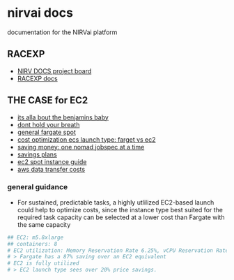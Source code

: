 # nirvai docs

documentation for the NIRVai platform

## RACEXP

- [NIRV DOCS project board](https://github.com/orgs/nirv-ai/projects/6/views/1?filterQuery=repo%3A%22nirv-ai%2Fdocs%22)
- [RACEXP docs](https://github.com/noahehall/theBookOfNoah/blob/master/0current/architectural%20thinking/0racexp.md)

## THE CASE for EC2

- [its alla bout the benjamins baby](https://www.mobilise.cloud/aws-elastic-kubernetes-service-eks-ec2-vs-fargate/)
- [dont hold your breath](https://github.com/aws/containers-roadmap/issues/622)
- [general fargate spot](https://aws.amazon.com/blogs/aws/aws-fargate-spot-now-generally-available/)
- [cost optimization ecs launch type: farget vs ec2](https://aws.amazon.com/blogs/containers/theoretical-cost-optimization-by-amazon-ecs-launch-type-fargate-vs-ec2/)
- [saving money: one nomad jobspec at a time](https://aws.amazon.com/blogs/containers/saving-money-pod-at-time-with-eks-fargate-and-aws-compute-savings-plans/)
- [savings plans](https://aws.amazon.com/savingsplans/)
- [ec2 spot instance guide](https://www.cloudbolt.io/guide-to-aws-cost-optimization/ec2-spot-instances/)
- [aws data transfer costs](https://www.cloudbolt.io/guide-to-aws-cost-optimization/aws-data-transfer-pricing/)

### general guidance

- For sustained, predictable tasks, a highly utlilized EC2-based launch could help to optimize costs, since the instance type best suited for the required task capacity can be selected at a lower cost than Fargate with the same capacity

```sh
## EC2: m5.8xlarge
## containers: 8
# EC2 utilization: Memory Reservation Rate 6.25%, vCPU Reservation Rate 12.5%
# > Fargate has a 87% saving over an EC2 equivalent
# EC2 is fully utilized
# > EC2 launch type sees over 20% price savings.

```
